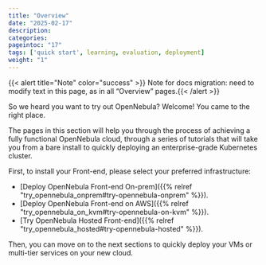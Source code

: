 ```yaml
---
title: "Overview"
date: "2025-02-17"
description:
categories:
pageintoc: "17"
tags: ['quick start', learning, evaluation, deployment]
weight: "1"
---
```


<a id="deployment-basics-overview"></a>

<!--# Overview -->

{{< alert title="Note" color="success" >}}
Note for docs migration: need to modify text in this page, as in all “Overview” pages.{{< /alert >}} 

So we heard you want to try out OpenNebula? Welcome! You came to the right place.

The pages in this section will help you through the process of achieving a fully functional OpenNebula cloud, through a series of tutorials that will   take you from a bare install to quickly deploying an enterprise-grade Kubernetes cluster.

First, to install your Front-end, please select your preferred infrastructure:
- [Deploy OpenNebula Front-end On-prem]({{% relref "try_opennebula_onprem#try-opennebula-onprem" %}}).
- [Deploy OpenNebula Front-end on AWS]({{% relref "try_opennebula_on_kvm#try-opennebula-on-kvm" %}}).
- [Try OpenNebula Hosted Front-end]({{% relref "try_opennebula_hosted#try-opennebula-hosted" %}}).

Then, you can move on to the next sections to quickly deploy your VMs or multi-tier services on your new cloud.
